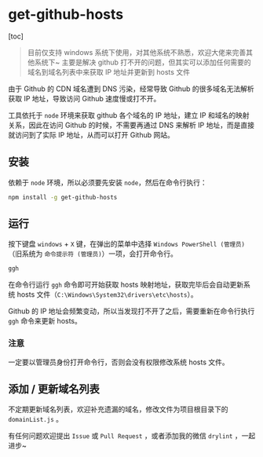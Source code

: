 # get-github-hosts

[toc]

> 目前仅支持 windows 系统下使用，对其他系统不熟悉，欢迎大佬来完善其他系统下~
> 主要是解决 github 打不开的问题，但其实可以添加任何需要的域名到域名列表中来获取 IP 地址并更新到 hosts 文件

由于 Github 的 CDN 域名遭到 DNS 污染，经常导致 Github 的很多域名无法解析获取 IP 地址，导致访问 Github 速度慢或打不开。

工具依托于 `node` 环境来获取 github 各个域名的 IP 地址，建立 IP 和域名的映射关系，因此在访问 Github 的时候，不需要再通过 DNS 来解析 IP 地址，而是直接就访问到了实际 IP 地址，从而可以打开 Github 网站。

## 安装

依赖于 `node` 环境，所以必须要先安装 `node`，然后在命令行执行：

```bash
npm install -g get-github-hosts
```

## 运行

按下键盘 `windows` + `X` 键，在弹出的菜单中选择 `Windows PowerShell (管理员)` （旧系统为 `命令提示符 (管理员)`）一项，会打开命令行。

```bash
ggh
```

在命令行运行 `ggh` 命令即可开始获取 hosts 映射地址，获取完毕后会自动更新系统 hosts 文件（`C:\Windows\System32\drivers\etc\hosts`）。

Github 的 IP 地址会频繁变动，所以当发现打不开了之后，需要重新在命令行执行 `ggh` 命令来更新 hosts。

### 注意

一定要以管理员身份打开命令行，否则会没有权限修改系统 hosts 文件。

## 添加 / 更新域名列表

不定期更新域名列表，欢迎补充遗漏的域名，修改文件为项目根目录下的 `domainList.js` 。

有任何问题欢迎提出 `Issue` 或 `Pull Request` ，或者添加我的微信 `drylint` ，一起进步~
